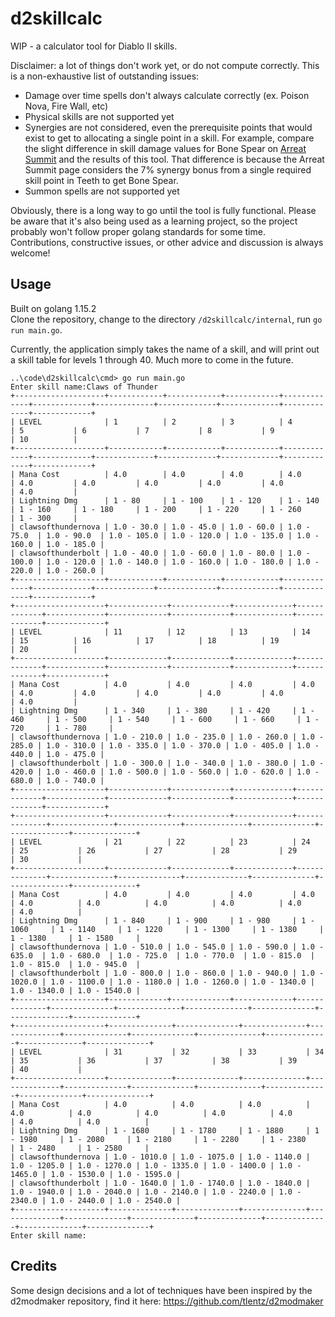 # d2skillcalc
WIP - a calculator tool for Diablo II skills. 

Disclaimer: a lot of things don't work yet, or do not compute correctly. This is a non-exhaustive list of outstanding issues:
- Damage over time spells don't always calculate correctly (ex. Poison Nova, Fire Wall, etc)
- Physical skills are not supported yet
- Synergies are not considered, even the prerequisite points that would exist to get to allocating a single point in a skill. For example, compare the slight difference in skill damage values for Bone Spear on [Arreat Summit](http://classic.battle.net/diablo2exp/skills/necromancer-poison.shtml) and the results of this tool. That difference is because the Arreat Summit page considers the 7% synergy bonus from a single required skill point in Teeth to get Bone Spear.
- Summon spells are not supported yet

Obviously, there is a long way to go until the tool is fully functional. Please be aware that it's also being used as a learning project, so the project probably won't follow proper golang standards for some time. Contributions, constructive issues, or other advice and discussion is always welcome!


## Usage
Built on golang 1.15.2  
Clone the repository, change to the directory `/d2skillcalc/internal`, run `go run main.go`.

Currently, the application simply takes the name of a skill, and will print out a skill table for levels 1 through 40. Much more to come in the future.
```
..\code\d2skillcalc\cmd> go run main.go
Enter skill name:Claws of Thunder
+--------------------+------------+------------+------------+-------------+-------------+-------------+-------------+-------------+-------------+-------------+
| LEVEL              | 1          | 2          | 3          | 4           | 5           | 6           | 7           | 8           | 9           | 10          |
+--------------------+------------+------------+------------+-------------+-------------+-------------+-------------+-------------+-------------+-------------+
| Mana Cost          | 4.0        | 4.0        | 4.0        | 4.0         | 4.0         | 4.0         | 4.0         | 4.0         | 4.0         | 4.0         |
| Lightning Dmg      | 1 - 80     | 1 - 100    | 1 - 120    | 1 - 140     | 1 - 160     | 1 - 180     | 1 - 200     | 1 - 220     | 1 - 260     | 1 - 300     |
| clawsofthundernova | 1.0 - 30.0 | 1.0 - 45.0 | 1.0 - 60.0 | 1.0 - 75.0  | 1.0 - 90.0  | 1.0 - 105.0 | 1.0 - 120.0 | 1.0 - 135.0 | 1.0 - 160.0 | 1.0 - 185.0 |
| clawsofthunderbolt | 1.0 - 40.0 | 1.0 - 60.0 | 1.0 - 80.0 | 1.0 - 100.0 | 1.0 - 120.0 | 1.0 - 140.0 | 1.0 - 160.0 | 1.0 - 180.0 | 1.0 - 220.0 | 1.0 - 260.0 |
+--------------------+------------+------------+------------+-------------+-------------+-------------+-------------+-------------+-------------+-------------+
+--------------------+-------------+-------------+-------------+-------------+-------------+-------------+-------------+-------------+-------------+-------------+
| LEVEL              | 11          | 12          | 13          | 14          | 15          | 16          | 17          | 18          | 19          | 20          |
+--------------------+-------------+-------------+-------------+-------------+-------------+-------------+-------------+-------------+-------------+-------------+
| Mana Cost          | 4.0         | 4.0         | 4.0         | 4.0         | 4.0         | 4.0         | 4.0         | 4.0         | 4.0         | 4.0         |
| Lightning Dmg      | 1 - 340     | 1 - 380     | 1 - 420     | 1 - 460     | 1 - 500     | 1 - 540     | 1 - 600     | 1 - 660     | 1 - 720     | 1 - 780     |
| clawsofthundernova | 1.0 - 210.0 | 1.0 - 235.0 | 1.0 - 260.0 | 1.0 - 285.0 | 1.0 - 310.0 | 1.0 - 335.0 | 1.0 - 370.0 | 1.0 - 405.0 | 1.0 - 440.0 | 1.0 - 475.0 |
| clawsofthunderbolt | 1.0 - 300.0 | 1.0 - 340.0 | 1.0 - 380.0 | 1.0 - 420.0 | 1.0 - 460.0 | 1.0 - 500.0 | 1.0 - 560.0 | 1.0 - 620.0 | 1.0 - 680.0 | 1.0 - 740.0 |
+--------------------+-------------+-------------+-------------+-------------+-------------+-------------+-------------+-------------+-------------+-------------+
+--------------------+-------------+-------------+-------------+--------------+--------------+--------------+--------------+--------------+--------------+--------------+
| LEVEL              | 21          | 22          | 23          | 24           | 25           | 26           | 27           | 28           | 29           | 30           |
+--------------------+-------------+-------------+-------------+--------------+--------------+--------------+--------------+--------------+--------------+--------------+
| Mana Cost          | 4.0         | 4.0         | 4.0         | 4.0          | 4.0          | 4.0          | 4.0          | 4.0          | 4.0          | 4.0          |
| Lightning Dmg      | 1 - 840     | 1 - 900     | 1 - 980     | 1 - 1060     | 1 - 1140     | 1 - 1220     | 1 - 1300     | 1 - 1380     | 1 - 1380     | 1 - 1580     |
| clawsofthundernova | 1.0 - 510.0 | 1.0 - 545.0 | 1.0 - 590.0 | 1.0 - 635.0  | 1.0 - 680.0  | 1.0 - 725.0  | 1.0 - 770.0  | 1.0 - 815.0  | 1.0 - 815.0  | 1.0 - 945.0  |
| clawsofthunderbolt | 1.0 - 800.0 | 1.0 - 860.0 | 1.0 - 940.0 | 1.0 - 1020.0 | 1.0 - 1100.0 | 1.0 - 1180.0 | 1.0 - 1260.0 | 1.0 - 1340.0 | 1.0 - 1340.0 | 1.0 - 1540.0 |
+--------------------+-------------+-------------+-------------+--------------+--------------+--------------+--------------+--------------+--------------+--------------+
+--------------------+--------------+--------------+--------------+--------------+--------------+--------------+--------------+--------------+--------------+--------------+
| LEVEL              | 31           | 32           | 33           | 34           | 35           | 36           | 37           | 38           | 39           | 40           |
+--------------------+--------------+--------------+--------------+--------------+--------------+--------------+--------------+--------------+--------------+--------------+
| Mana Cost          | 4.0          | 4.0          | 4.0          | 4.0          | 4.0          | 4.0          | 4.0          | 4.0          | 4.0          | 4.0          |
| Lightning Dmg      | 1 - 1680     | 1 - 1780     | 1 - 1880     | 1 - 1980     | 1 - 2080     | 1 - 2180     | 1 - 2280     | 1 - 2380     | 1 - 2480     | 1 - 2580     |
| clawsofthundernova | 1.0 - 1010.0 | 1.0 - 1075.0 | 1.0 - 1140.0 | 1.0 - 1205.0 | 1.0 - 1270.0 | 1.0 - 1335.0 | 1.0 - 1400.0 | 1.0 - 1465.0 | 1.0 - 1530.0 | 1.0 - 1595.0 |
| clawsofthunderbolt | 1.0 - 1640.0 | 1.0 - 1740.0 | 1.0 - 1840.0 | 1.0 - 1940.0 | 1.0 - 2040.0 | 1.0 - 2140.0 | 1.0 - 2240.0 | 1.0 - 2340.0 | 1.0 - 2440.0 | 1.0 - 2540.0 |
+--------------------+--------------+--------------+--------------+--------------+--------------+--------------+--------------+--------------+--------------+--------------+
Enter skill name:
```


## Credits
Some design decisions and a lot of techniques have been inspired by the d2modmaker repository, find it here: https://github.com/tlentz/d2modmaker